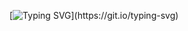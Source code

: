 [![Typing SVG](https://readme-typing-svg.demolab.com?font=itim&weight=900&size=35&pause=1000&random=false&width=435&lines=Hello+There+!+;I'm+KR%2FNP;I+hope+you+get+something+in+return.)](https://git.io/typing-svg)
